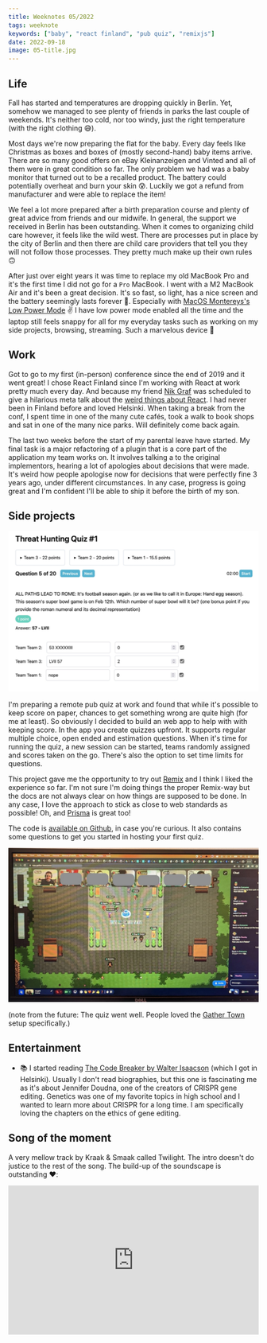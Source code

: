 ```yaml
---
title: Weeknotes 05/2022
tags: weeknote
keywords: ["baby", "react finland", "pub quiz", "remixjs"]
date: 2022-09-18
image: 05-title.jpg
---
```


## Life

Fall has started and temperatures are dropping quickly in Berlin. Yet, somehow we managed to see plenty of friends in parks the last couple of weekends. It's neither too cold, nor too windy, just the right temperature (with the right clothing 😅).

Most days we're now preparing the flat for the baby. Every day feels like Christmas as boxes and boxes of (mostly second-hand) baby items arrive. There are so many good offers on eBay Kleinanzeigen and Vinted and all of them were in great condition so far. The only problem we had was a baby monitor that turned out to be a recalled product. The battery could potentially overheat and burn your skin 😰. Luckily we got a refund from manufacturer and were able to replace the item!

We feel a lot more prepared after a birth preparation course and plenty of great advice from friends and our midwife. In general, the support we received in Berlin has been outstanding. When it comes to organizing child care however, it feels like the wild west. There are processes put in place by the city of Berlin and then there are child care providers that tell you they will not follow those processes. They pretty much make up their own rules 🙃

After just over eight years it was time to replace my old MacBook Pro and it's the first time I did not go for a `Pro` MacBook. I went with a M2 MacBook Air and it's been a great decision. It's so fast, so light, has a nice screen and the battery seemingly lasts forever 🥰. Especially with [MacOS Montereys's Low Power Mode](https://www.apple.com/macos/monterey/) ✌️ I have low power mode enabled all the time and the laptop still feels snappy for all for my everyday tasks such as working on my side projects, browsing, streaming. Such a marvelous device 🎉

## Work

Got to go to my first (in-person) conference since the end of 2019 and it went great! I chose React Finland since I'm working with React at work pretty much every day. And because my friend [Nik Graf](https://mastodon.social/@nikgraf) was scheduled to give a hilarious meta talk about the [weird things about React](https://www.youtube.com/watch?v=25QQcPSzH8Y&list=PL-a9lBflNu2ph1J-a19LNLo3GKikBDsWZ&index=10). I had never been in Finland before and loved Helsinki. When taking a break from the conf, I spent time in one of the many cute cafés, took a walk to book shops and sat in one of the many nice parks. Will definitely come back again.

The last two weeks before the start of my parental leave have started. My final task is a major refactoring of a plugin that is a core part of the application my team works on. It involves talking a to the original implementors, hearing a lot of apologies about decisions that were made. It's weird how people apologise now for decisions that were perfectly fine 3 years ago, under different circumstances. In any case, progress is going great and I'm confident I'll be able to ship it before the birth of my son.

## Side projects

![Screenshot of the pub quiz application](./05-pubquizapp.jpg)

I'm preparing a remote pub quiz at work and found that while it's possible to keep score on paper, chances to get something wrong are quite high (for me at least). So obviously I decided to build an web app to help with with keeping score. In the app you create quizzes upfront. It supports regular multiple choice, open ended and estimation questions. When it's time for running the quiz, a new session can be started, teams randomly assigned and scores taken on the go. There's also the option to set time limits for questions.

This project gave me the opportunity to try out [Remix](https://remix.run/) and I think I liked the experience so far. I'm not sure I'm doing things the proper Remix-way but the docs are not always clear on how things are supposed to be done. In any case, I love the approach to stick as close to web standards as possible! Oh, and [Prisma](https://www.prisma.io/) is great too!

The code is [available on Github](https://github.com/janmonschke/quizzo), in case you're curious. It also contains some questions to get you started in hosting your first quiz.

![Screenshot of the gather town environment in which the quiz was held](05-pubquizgathertown.jpg)

(note from the future: The quiz went well. People loved the [Gather Town](https://www.gather.town/) setup specifically.)

## Entertainment

- 📚 I started reading [The Code Breaker by Walter Isaacson](https://openlibrary.org/books/OL32009035M/The_Code_Breaker) (which I got in Helsinki). Usually I don't read biographies, but this one is fascinating me as it's about Jennifer Doudna, one of the creators of CRISPR gene editing. Genetics was one of my favorite topics in high school and I wanted to learn more about CRISPR for a long time. I am specifically loving the chapters on the ethics of gene editing.

## Song of the moment

A very mellow track by Kraak & Smaak called Twilight. The intro doesn't do justice to the rest of the song. The build-up of the soundscape is outstanding ❤️:

<iframe width="100%" height="300" scrolling="no" frameborder="no" loading="lazy" title="Embedded song from SoundCloud" src="https://w.soundcloud.com/player/?url=https%3A//api.soundcloud.com/tracks/726190648&color=%23ff5500&auto_play=false&hide_related=false&show_comments=true&show_user=true&show_reposts=false&show_teaser=true&visual=true"></iframe>
